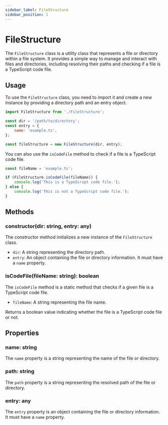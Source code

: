 ```yaml
---
sidebar_label: FileStructure
sidebar_position: 1
---
```

# FileStructure

The `FileStructure` class is a utility class that represents a file or directory within a file system. It provides a simple way to manage and interact with files and directories, including resolving their paths and checking if a file is a TypeScript code file.

## Usage

To use the `FileStructure` class, you need to import it and create a new instance by providing a directory path and an entry object.

```javascript
import FileStructure from './FileStructure';

const dir = '/path/to/directory';
const entry = {
    name: 'example.ts',
};

const fileStructure = new FileStructure(dir, entry);
```

You can also use the `isCodeFile` method to check if a file is a TypeScript code file.

```javascript
const fileName = 'example.ts';

if (FileStructure.isCodeFile(fileName)) {
    console.log('This is a TypeScript code file.');
} else {
    console.log('This is not a TypeScript code file.');
}
```

## Methods

### constructor(dir: string, entry: any)

The constructor method initializes a new instance of the `FileStructure` class.

- `dir`: A string representing the directory path.
- `entry`: An object containing the file or directory information. It must have a `name` property.

### isCodeFile(fileName: string): boolean

The `isCodeFile` method is a static method that checks if a given file is a TypeScript code file.

- `fileName`: A string representing the file name.

Returns a boolean value indicating whether the file is a TypeScript code file or not.

## Properties

### name: string

The `name` property is a string representing the name of the file or directory.

### path: string

The `path` property is a string representing the resolved path of the file or directory.

### entry: any

The `entry` property is an object containing the file or directory information. It must have a `name` property.